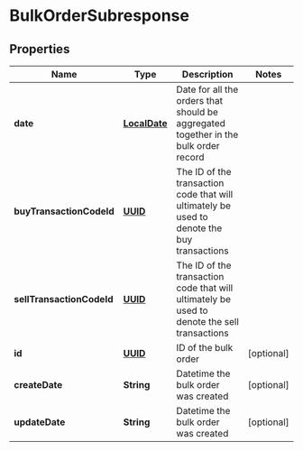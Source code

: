 
# BulkOrderSubresponse

## Properties
Name | Type | Description | Notes
------------ | ------------- | ------------- | -------------
**date** | [**LocalDate**](LocalDate.md) | Date for all the orders that should be aggregated together in the bulk order record | 
**buyTransactionCodeId** | [**UUID**](UUID.md) | The ID of the transaction code that will ultimately be used to denote the buy transactions | 
**sellTransactionCodeId** | [**UUID**](UUID.md) | The ID of the transaction code that will ultimately be used to denote the sell transactions | 
**id** | [**UUID**](UUID.md) | ID of the bulk order |  [optional]
**createDate** | **String** | Datetime the bulk order was created |  [optional]
**updateDate** | **String** | Datetime the bulk order was created |  [optional]



